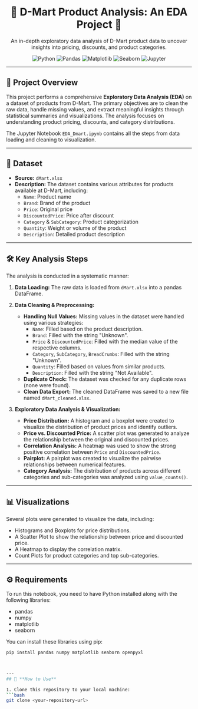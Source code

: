 <div align="center">
  <h1 align="center">🛒 D-Mart Product Analysis: An EDA Project 🛒</h1>
  <p align="center">
    An in-depth exploratory data analysis of D-Mart product data to uncover insights into pricing, discounts, and product categories.
  </p>
</div>

<p align="center">
  <img src="https://img.shields.io/badge/Python-3776AB?style=for-the-badge&logo=python&logoColor=white" alt="Python"/>
  <img src="https://img.shields.io/badge/Pandas-2C2D72?style=for-the-badge&logo=pandas&logoColor=white" alt="Pandas"/>
  <img src="https://img.shields.io/badge/Matplotlib-3776AB?style=for-the-badge&logo=matplotlib&logoColor=white" alt="Matplotlib"/>
  <img src="https://img.shields.io/badge/Seaborn-3776AB?style=for-the-badge&logo=seaborn&logoColor=white" alt="Seaborn"/>
  <img src="https://img.shields.io/badge/Jupyter-F37626?style=for-the-badge&logo=Jupyter&logoColor=white" alt="Jupyter"/>
</p>

---

## 📝 **Project Overview**

This project performs a comprehensive **Exploratory Data Analysis (EDA)** on a dataset of products from D-Mart. The primary objectives are to clean the raw data, handle missing values, and extract meaningful insights through statistical summaries and visualizations. The analysis focuses on understanding product pricing, discounts, and category distributions.

The Jupyter Notebook `EDA_Dmart.ipynb` contains all the steps from data loading and cleaning to visualization.

---

## 💾 **Dataset**

* **Source:** `dMart.xlsx`
* **Description:** The dataset contains various attributes for products available at D-Mart, including:
    * `Name`: Product name
    * `Brand`: Brand of the product
    * `Price`: Original price
    * `DiscountedPrice`: Price after discount
    * `Category` & `SubCategory`: Product categorization
    * `Quantity`: Weight or volume of the product
    * `Description`: Detailed product description

---

## 🛠️ **Key Analysis Steps**

The analysis is conducted in a systematic manner:

1.  **Data Loading:** The raw data is loaded from `dMart.xlsx` into a pandas DataFrame.

2.  **Data Cleaning & Preprocessing:**
    * **Handling Null Values:** Missing values in the dataset were handled using various strategies:
        * `Name`: Filled based on the product description.
        * `Brand`: Filled with the string "Unknown".
        * `Price` & `DiscountedPrice`: Filled with the median value of the respective columns.
        * `Category`, `SubCategory`, `BreadCrumbs`: Filled with the string "Unknown".
        * `Quantity`: Filled based on values from similar products.
        * `Description`: Filled with the string "Not Available".
    * **Duplicate Check:** The dataset was checked for any duplicate rows (none were found).
    * **Clean Data Export:** The cleaned DataFrame was saved to a new file named `dMart_cleaned.xlsx`.

3.  **Exploratory Data Analysis & Visualization:**
    * **Price Distribution:** A histogram and a boxplot were created to visualize the distribution of product prices and identify outliers.
    * **Price vs. Discounted Price:** A scatter plot was generated to analyze the relationship between the original and discounted prices.
    * **Correlation Analysis:** A heatmap was used to show the strong positive correlation between `Price` and `DiscountedPrice`.
    * **Pairplot:** A pairplot was created to visualize the pairwise relationships between numerical features.
    * **Category Analysis:** The distribution of products across different categories and sub-categories was analyzed using `value_counts()`.

---

## 📊 **Visualizations**

Several plots were generated to visualize the data, including:
* Histograms and Boxplots for price distributions.
* A Scatter Plot to show the relationship between price and discounted price.
* A Heatmap to display the correlation matrix.
* Count Plots for product categories and top sub-categories.

---

## ⚙️ **Requirements**

To run this notebook, you need to have Python installed along with the following libraries:

* pandas
* numpy
* matplotlib
* seaborn

You can install these libraries using pip:
```bash
pip install pandas numpy matplotlib seaborn openpyxl



---
## 🚀 **How to Use**

1. Clone this repository to your local machine:  
```bash
git clone <your-repository-url>
